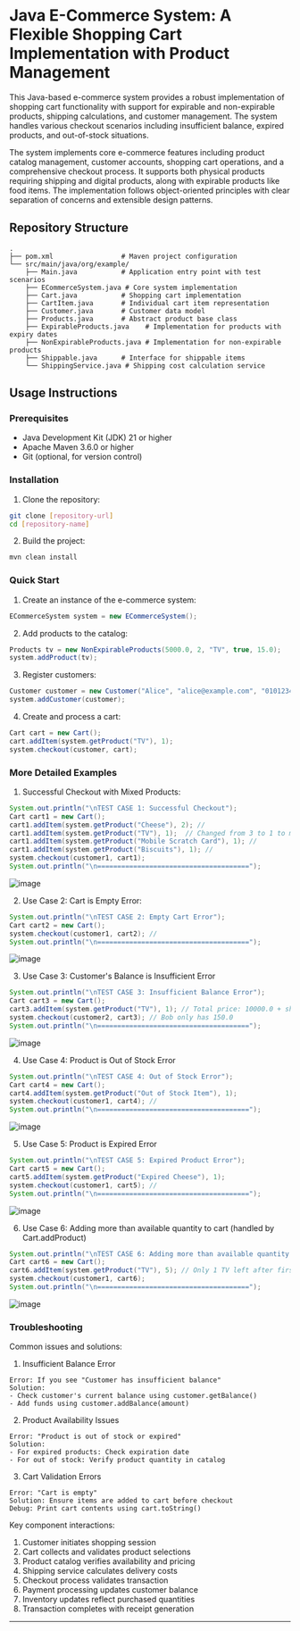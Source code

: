 # Java E-Commerce System: A Flexible Shopping Cart Implementation with Product Management
This Java-based e-commerce system provides a robust implementation of shopping cart functionality with support for expirable and non-expirable products, shipping calculations, and customer management. The system handles various checkout scenarios including insufficient balance, expired products, and out-of-stock situations.

The system implements core e-commerce features including product catalog management, customer accounts, shopping cart operations, and a comprehensive checkout process. It supports both physical products requiring shipping and digital products, along with expirable products like food items. The implementation follows object-oriented principles with clear separation of concerns and extensible design patterns.

## Repository Structure
```
.
├── pom.xml                 # Maven project configuration
└── src/main/java/org/example/
    ├── Main.java           # Application entry point with test scenarios
    ├── ECommerceSystem.java # Core system implementation
    ├── Cart.java           # Shopping cart implementation
    ├── CartItem.java       # Individual cart item representation
    ├── Customer.java       # Customer data model
    ├── Products.java       # Abstract product base class
    ├── ExpirableProducts.java    # Implementation for products with expiry dates
    ├── NonExpirableProducts.java # Implementation for non-expirable products
    ├── Shippable.java      # Interface for shippable items
    └── ShippingService.java # Shipping cost calculation service
```

## Usage Instructions
### Prerequisites
- Java Development Kit (JDK) 21 or higher
- Apache Maven 3.6.0 or higher
- Git (optional, for version control)

### Installation
1. Clone the repository:
```bash
git clone [repository-url]
cd [repository-name]
```

2. Build the project:
```bash
mvn clean install
```

### Quick Start
1. Create an instance of the e-commerce system:
```java
ECommerceSystem system = new ECommerceSystem();
```

2. Add products to the catalog:
```java
Products tv = new NonExpirableProducts(5000.0, 2, "TV", true, 15.0);
system.addProduct(tv);
```

3. Register customers:
```java
Customer customer = new Customer("Alice", "alice@example.com", "01012345678", 10000.0);
system.addCustomer(customer);
```

4. Create and process a cart:
```java
Cart cart = new Cart();
cart.addItem(system.getProduct("TV"), 1);
system.checkout(customer, cart);
```

### More Detailed Examples
1. Successful Checkout with Mixed Products:
```java
System.out.println("\nTEST CASE 1: Successful Checkout");
Cart cart1 = new Cart();
cart1.addItem(system.getProduct("Cheese"), 2); //
cart1.addItem(system.getProduct("TV"), 1);  // Changed from 3 to 1 to manage customer balance and make example clearer
cart1.addItem(system.getProduct("Mobile Scratch Card"), 1); //
cart1.addItem(system.getProduct("Biscuits"), 1); //
system.checkout(customer1, cart1);
System.out.println("\n======================================");
```
![image](https://github.com/user-attachments/assets/0cb49d05-1572-428b-9c9a-df47f71052f9)


2. Use Case 2: Cart is Empty Error:
```java
System.out.println("\nTEST CASE 2: Empty Cart Error");
Cart cart2 = new Cart();
system.checkout(customer1, cart2); //
System.out.println("\n======================================");
```
![image](https://github.com/user-attachments/assets/e1776172-fc54-4a0d-9d92-47d5b62e6aee)

3. Use Case 3: Customer's Balance is Insufficient Error
```java
System.out.println("\nTEST CASE 3: Insufficient Balance Error");
Cart cart3 = new Cart();
cart3.addItem(system.getProduct("TV"), 1); // Total price: 10000.0 + shipping
system.checkout(customer2, cart3); // Bob only has 150.0
System.out.println("\n======================================");
```
![image](https://github.com/user-attachments/assets/deae51a6-854e-475f-b7e5-e019ac47fe88)

4. Use Case 4: Product is Out of Stock Error
```java
System.out.println("\nTEST CASE 4: Out of Stock Error");
Cart cart4 = new Cart();
cart4.addItem(system.getProduct("Out of Stock Item"), 1);
system.checkout(customer1, cart4); //
System.out.println("\n======================================");
```
![image](https://github.com/user-attachments/assets/1cc1beda-6515-40bf-b6fb-6ae629582677)

5. Use Case 5: Product is Expired Error
```java
System.out.println("\nTEST CASE 5: Expired Product Error");
Cart cart5 = new Cart();
cart5.addItem(system.getProduct("Expired Cheese"), 1);
system.checkout(customer1, cart5); //
System.out.println("\n======================================");
```
![image](https://github.com/user-attachments/assets/f9dc6ba0-0b6b-41e7-8c8e-8fd6fe089465)

6. Use Case 6: Adding more than available quantity to cart (handled by Cart.addProduct)
```java
System.out.println("\nTEST CASE 6: Adding more than available quantity to cart");
Cart cart6 = new Cart();
cart6.addItem(system.getProduct("TV"), 5); // Only 1 TV left after first purchase
system.checkout(customer1, cart6);
System.out.println("\n======================================");
```
![image](https://github.com/user-attachments/assets/794fba23-1e81-4554-ba11-682710b48901)


### Troubleshooting
Common issues and solutions:

1. Insufficient Balance Error
```
Error: If you see "Customer has insufficient balance"
Solution: 
- Check customer's current balance using customer.getBalance()
- Add funds using customer.addBalance(amount)
```

2. Product Availability Issues
```
Error: "Product is out of stock or expired"
Solution:
- For expired products: Check expiration date
- For out of stock: Verify product quantity in catalog
```

3. Cart Validation Errors
```
Error: "Cart is empty"
Solution: Ensure items are added to cart before checkout
Debug: Print cart contents using cart.toString()
```


Key component interactions:
1. Customer initiates shopping session
2. Cart collects and validates product selections
3. Product catalog verifies availability and pricing
4. Shipping service calculates delivery costs
5. Checkout process validates transaction
6. Payment processing updates customer balance
7. Inventory updates reflect purchased quantities
8. Transaction completes with receipt generation
---
